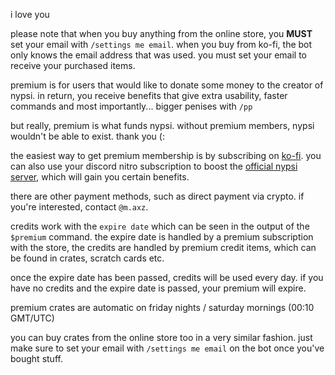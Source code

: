 <script>
  import DocsTemplate from "$lib/components/docs/DocsTemplate.svelte"
  import DocsHeader from '$lib/components/docs/DocsHeader.svelte';
</script>

<DocsTemplate title='premium ranks' description="discover nypsi discord bot premium ranks — learn how to purchase, access benefits, manage credits, get premium crates, and buy items via ko-fi." />

i love you

please note that when you buy anything from the online store, you **MUST** set your email with `/settings me email`. when you buy from ko-fi, the bot only knows the email address that was used. you must set your email to receive your purchased items.

<DocsHeader header='h2' text="what is premium?" />

premium is for users that would like to donate some money to the creator of nypsi. in return, you
receive benefits that give extra usability, faster commands and most importantly... bigger penises
with `/pp`

but really, premium is what funds nypsi. without premium members, nypsi wouldn't be able to exist. thank you (:

<DocsHeader header='h2' text="how do i get premium?" />

the easiest way to get premium membership is by subscribing on
[ko-fi](https://ko-fi.com/tekoh/tiers). you can also use your discord nitro subscription to boost
the [official nypsi server](/discord), which will gain you certain benefits.

there are other payment methods, such as direct payment via crypto. if you're interested, contact
`@m.axz`.

<DocsHeader header='h2' text="credits" />

credits work with the `expire date` which can be seen in the output of the `$premium` command. the expire date is handled by a premium subscription with the store, the credits are handled by premium credit items, which can be found in crates, scratch cards etc.

once the expire date has been passed, credits will be used every day. if you have no credits and the expire date is passed, your premium will expire.

<DocsHeader header='h2' text="when do i get my premium crates?" />

premium crates are automatic on friday nights / saturday mornings (00:10 GMT/UTC)

<DocsHeader header='h2' text="buying items" />

you can buy crates from the online store too in a very similar fashion. just make sure to set your email with `/settings me email` on the bot once you've bought stuff.
